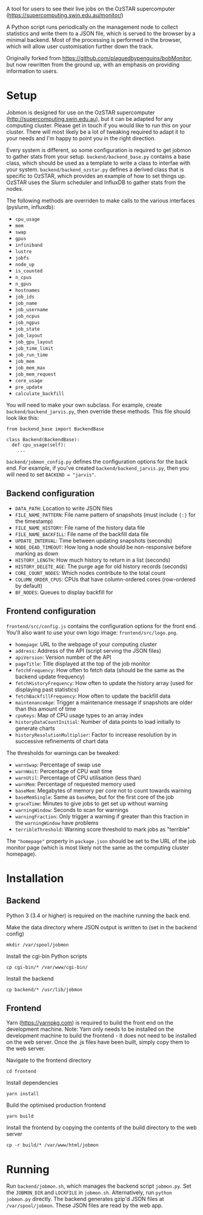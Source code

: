 A tool for users to see their live jobs on the OzSTAR supercomputer (https://supercomputing.swin.edu.au/monitor/)

A Python script runs periodically on the management node to collect statistics and write them to a JSON file, which is served to the browser by a minimal backend. Most of the processing is performed in the browser, which will allow user customisation further down the track.

Originally forked from https://github.com/plaguedbypenguins/bobMonitor, but now rewritten from the ground up, with an emphasis on providing information to users.

# Setup
Jobmon is designed for use on the OzSTAR supercomputer (http://supercomputing.swin.edu.au), but it can be adapted for any computing cluster. Please get in touch if you would like to run this on your cluster. There will most likely be a lot of tweaking required to adapt it to your needs and I'm happy to point you in the right direction.

Every system is different, so some configuration is required to get jobmon to gather stats from your setup. `backend/backend_base.py` contains a base class, which should be used as a template to write a class to interfae with your system. `backend/backend_ozstar.py` defines a derived class that is specific to OzSTAR, which provides an example of how to set things up. OzSTAR uses the Slurm scheduler and InfluxDB to gather stats from the nodes.

The following methods are overriden to make calls to the various interfaces (pyslurm, influxdb):
- `cpu_usage`
- `mem`
- `swap`
- `gpus`
- `infiniband`
- `lustre`
- `jobfs`
- `node_up`
- `is_counted`
- `n_cpus`
- `n_gpus`
- `hostnames`
- `job_ids`
- `job_name`
- `job_username`
- `job_ncpus`
- `job_ngpus`
- `job_state`
- `job_layout`
- `job_gpu_layout`
- `job_time_limit`
- `job_run_time`
- `job_mem`
- `job_mem_max`
- `job_mem_request`
- `core_usage`
- `pre_update`
- `calculate_backfill`

You will need to make your own subclass. For example, create `backend/backend_jarvis.py`, then override these methods. This file should look like this:

```
from backend_base import BackendBase

class Backend(BackendBase):
  def cpu_usage(self):
    ...

```

`backend/jobmon_config.py` defines the configuration options for the back end. For example, if you've created `backend/backend_jarvis.py`, then you will need to set `BACKEND = "jarvis"`.

## Backend configuration
- `DATA_PATH`: Location to write JSON files
- `FILE_NAME_PATTERN`: File name pattern of snapshots (must include `{:}` for the timestamp)
- `FILE_NAME_HISTORY`: File name of the history data file
- `FILE_NAME_BACKFILL`: File name of the backfill data file
- `UPDATE_INTERVAL`: Time between updating snapshots (seconds)
- `NODE_DEAD_TIMEOUT`: How long a node should be non-responsive before marking as down
- `HISTORY_LENGTH`: How much history to return in a list (seconds)
- `HISTORY_DELETE_AGE`: The purge age for old history records (seconds)
- `CORE_COUNT_NODES`: Which nodes contribute to the total count
- `COLUMN_ORDER_CPUS`: CPUs that have column-ordered cores (row-ordered by default)
- `BF_NODES`: Queues to display backfill for

## Frontend configuration
`frontend/src/config.js` contains the configuration options for the front end. You'll also want to use your own logo image: `frontend/src/logo.png`.

- `homepage`: URL to the webpage of your computing cluster
- `address`: Address of the API (script serving the JSON files)
- `apiVersion`: Version number of the API
- `pageTitle`: Title displayed at the top of the job monitor
- `fetchFrequency`: How often to fetch data (should be the same as the backend update frequency)
- `fetchHistoryFrequency`: How often to update the history array (used for displaying past statistics)
- `fetchBackfillFrequency`: How often to update the backfill data
- `maintenanceAge`: Trigger a maintenance message if snapshots are older than this amount of time
- `cpuKeys`: Map of CPU usage types to an array index
- `historyDataCountInitial`: Number of data points to load initially to generate charts
- `historyResolutionMultiplier`: Factor to increase resolution by in successive refinements of chart data

The thresholds for warnings can be tweaked:
- `warnSwap`: Percentage of swap use
- `warnWait`: Percentage of CPU wait time
- `warnUtil`: Percentage of CPU utilisation (less than)
- `warnMem`: Percentage of requested memory used
- `baseMem`: Megabytes of memory per core not to count towards warning
- `baseMemSingle`: Same as `baseMem`, but for the first core of the job
- `graceTime`: Minutes to give jobs to get set up without warning
- `warningWindow`: Seconds to scan for warnings
- `warningFraction`: Only trigger a warning if greater than this fraction in the `warningWindow` have problems
- `terribleThreshold`: Warning score threshold to mark jobs as "terrible"

The `"homepage"` property in `package.json` should be set to the URL of the job monitor page (which is most likely not the same as the computing cluster homepage).

# Installation

## Backend

Python 3 (3.4 or higher) is required on the machine running the back end.

Make the data directory where JSON output is written to (set in the backend config)
```
mkdir /var/spool/jobmon
```

Install the cgi-bin Python scripts
```
cp cgi-bin/* /var/www/cgi-bin/
```

Install the backend
```
cp backend/* /usr/lib/jobmon
```

## Frontend

Yarn (https://yarnpkg.com) is required to build the front end on the development machine. Note: Yarn only needs to be installed on the development machine to build the frontend - it does not need to be installed on the web server. Once the .js files have been built, simply copy them to the web server.

Navigate to the frontend directory
```
cd frontend
```

Install dependencies
```
yarn install
```

Build the optimised production frontend
```
yarn build
```

Install the frontend by copying the contents of the build directory to the web server
```
cp -r build/* /var/www/html/jobmon
```

# Running

Run `backend/jobmon.sh`, which manages the backend script `jobmon.py`. Set the `JOBMON_DIR` and `LOCKFILE` in `jobmon.sh`. Alternatively, run `python jobmon.py` directly. The backend generates gzip'd JSON files at `/var/spool/jobmon`. These JSON files are read by the web app.
